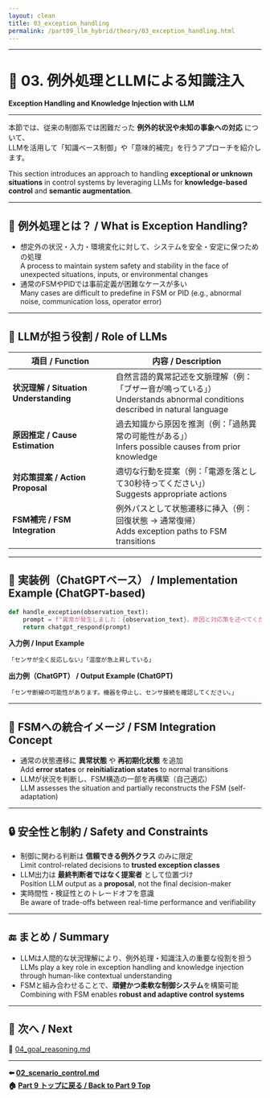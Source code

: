 ```yaml
---
layout: clean
title: 03_exception_handling
permalink: /part09_llm_hybrid/theory/03_exception_handling.html
---
```


---

# 🚨 03. 例外処理とLLMによる知識注入  
**Exception Handling and Knowledge Injection with LLM**

---

本節では、従来の制御系では困難だった **例外的状況や未知の事象への対応** について、  
LLMを活用して「知識ベース制御」や「意味的補完」を行うアプローチを紹介します。  

This section introduces an approach to handling **exceptional or unknown situations** in control systems by leveraging LLMs for **knowledge-based control** and **semantic augmentation**.

---

## 🔧 **例外処理とは？ / What is Exception Handling?**

- 想定外の状況・入力・環境変化に対して、システムを安全・安定に保つための処理  
  A process to maintain system safety and stability in the face of unexpected situations, inputs, or environmental changes  
- 通常のFSMやPIDでは事前定義が困難なケースが多い  
  Many cases are difficult to predefine in FSM or PID (e.g., abnormal noise, communication loss, operator error)

---

## 🧠 **LLMが担う役割 / Role of LLMs**

| **項目 / Function** | **内容 / Description** |
|------|--------------|
| **状況理解 / Situation Understanding** | 自然言語的異常記述を文脈理解（例：「ブザー音が鳴っている」）<br>Understands abnormal conditions described in natural language |
| **原因推定 / Cause Estimation** | 過去知識から原因を推測（例：「過熱異常の可能性がある」）<br>Infers possible causes from prior knowledge |
| **対応策提案 / Action Proposal** | 適切な行動を提案（例：「電源を落として30秒待ってください」）<br>Suggests appropriate actions |
| **FSM補完 / FSM Integration** | 例外パスとして状態遷移に挿入（例：回復状態 → 通常復帰）<br>Adds exception paths to FSM transitions |

---

## 📘 **実装例（ChatGPTベース） / Implementation Example (ChatGPT-based)**

```python
def handle_exception(observation_text):
    prompt = f"異常が発生しました：{observation_text}。原因と対応策を述べてください。"
    return chatgpt_respond(prompt)
```

**入力例 / Input Example**  
```
「センサが全く反応しない」「温度が急上昇している」
```

**出力例（ChatGPT） / Output Example (ChatGPT)**  
```
「センサ断線の可能性があります。機器を停止し、センサ接続を確認してください。」
```

---

## 💬 **FSMへの統合イメージ / FSM Integration Concept**

- 通常の状態遷移に **異常状態** や **再初期化状態** を追加  
  Add **error states** or **reinitialization states** to normal transitions  
- LLMが状況を判断し、FSM構造の一部を再構築（自己適応）  
  LLM assesses the situation and partially reconstructs the FSM (self-adaptation)

---

## 🔒 **安全性と制約 / Safety and Constraints**

- 制御に関わる判断は **信頼できる例外クラス** のみに限定  
  Limit control-related decisions to **trusted exception classes**  
- LLM出力は **最終判断者ではなく提案者** として位置づけ  
  Position LLM output as a **proposal**, not the final decision-maker  
- 実時間性・検証性とのトレードオフを意識  
  Be aware of trade-offs between real-time performance and verifiability

---

## 🔚 **まとめ / Summary**

- LLMは人間的な状況理解により、例外処理・知識注入の重要な役割を担う  
  LLMs play a key role in exception handling and knowledge injection through human-like contextual understanding  
- FSMと組み合わせることで、**頑健かつ柔軟な制御システム**を構築可能  
  Combining with FSM enables **robust and adaptive control systems**

---

## 📁 **次へ / Next**

📄 [04_goal_reasoning.md](https://samizo-aitl.github.io/EduController/part09_llm_hybrid/theory/04_goal_reasoning.html)

---

**⬅️ [02_scenario_control.md](https://samizo-aitl.github.io/EduController/part09_llm_hybrid/theory/02_scenario_control.html)**  
**🏠 [Part 9 トップに戻る / Back to Part 9 Top](https://samizo-aitl.github.io/EduController/part09_llm_hybrid/)**
